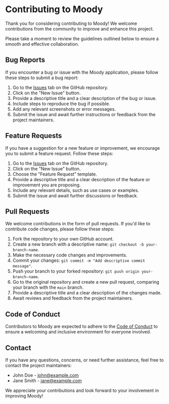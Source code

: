 # Contributing to Moody

Thank you for considering contributing to Moody! We welcome contributions from the community to improve and enhance this project.

Please take a moment to review the guidelines outlined below to ensure a smooth and effective collaboration.

## Bug Reports

If you encounter a bug or issue with the Moody application, please follow these steps to submit a bug report:

1. Go to the [Issues](https://github.com/pritiyadav888/seren_book_recommender/issues) tab on the GitHub repository.
2. Click on the "New Issue" button.
3. Provide a descriptive title and a clear description of the bug or issue.
4. Include steps to reproduce the bug if possible.
5. Add any relevant screenshots or error messages.
6. Submit the issue and await further instructions or feedback from the project maintainers.

## Feature Requests

If you have a suggestion for a new feature or improvement, we encourage you to submit a feature request. Follow these steps:

1. Go to the [Issues](https://github.com/pritiyadav888/seren_book_recommender/issues/new?assignees=&labels=feature+request&template=feature_request.md&title=) tab on the GitHub repository.
2. Click on the "New Issue" button.
3. Choose the "Feature Request" template.
4. Provide a descriptive title and a clear description of the feature or improvement you are proposing.
5. Include any relevant details, such as use cases or examples.
6. Submit the issue and await further discussions or feedback.

## Pull Requests

We welcome contributions in the form of pull requests. If you'd like to contribute code changes, please follow these steps:

1. Fork the repository to your own GitHub account.
2. Create a new branch with a descriptive name: `git checkout -b your-branch-name`.
3. Make the necessary code changes and improvements.
4. Commit your changes: `git commit -m "Add descriptive commit message"`.
5. Push your branch to your forked repository: `git push origin your-branch-name`.
6. Go to the original repository and create a new pull request, comparing your branch with the `main` branch.
7. Provide a descriptive title and a clear description of the changes made.
8. Await reviews and feedback from the project maintainers.

## Code of Conduct

Contributors to Moody are expected to adhere to the [Code of Conduct](CODE_OF_CONDUCT.md) to ensure a welcoming and inclusive environment for everyone involved.

## Contact

If you have any questions, concerns, or need further assistance, feel free to contact the project maintainers:

- John Doe - john@example.com
- Jane Smith - jane@example.com

We appreciate your contributions and look forward to your involvement in improving Moody!
